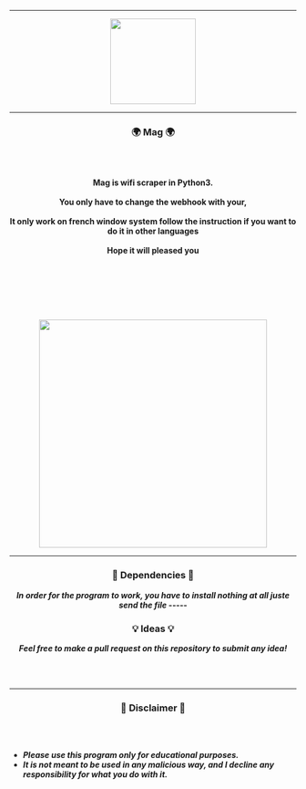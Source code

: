 -----

<p align="center">
<img src="https://cdn.discordapp.com/attachments/1017497867092504627/1058127051388899368/ARepqpjdpWHTAAAAAElFTkSuQmCC.png", width="150", height="150">
</p>


-----

### <p align="center">🌍 Mag 🌍</p>

<br><br>
<p align="center">
<strong>
Mag is wifi scraper in Python3.
<br><br>
You only have to change the webhook with your,
<br><br>
It only work on french window system follow the instruction if you want to do it in other languages
<br><br>
Hope it will pleased you
<br><br>
<br><br><br>
</strong>
</p>
<br>
<p align="center">
<img src="https://user-images.githubusercontent.com/94129991/211867926-7cf2a314-722a-48bd-af58-1df9b19297cd.PNG", width="400", height="400">
</p>

-----

### <p align="center">📀 Dependencies 📀</p>

<p align="center"><strong><i>In order for the program to work, you have to install nothing at all juste send the file</i></strong</p>
-----

### <p align="center">💡 Ideas 💡</p>

<p align="center"><strong><i>Feel free to make a pull request on this repository to submit any idea!</i></strong</p>

<br><br>

-----

### <p align="center">📌 Disclaimer 📌</p>

<br><br>
* ***Please use this program only for educational purposes.***
* ***It is not meant to be used in any malicious way, and I decline any responsibility for what you do with it.***
<br><br>
